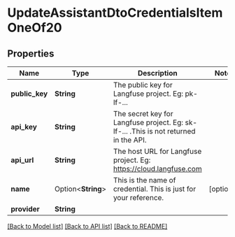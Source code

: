 # UpdateAssistantDtoCredentialsItemOneOf20

## Properties

Name | Type | Description | Notes
------------ | ------------- | ------------- | -------------
**public_key** | **String** | The public key for Langfuse project. Eg: pk-lf-... | 
**api_key** | **String** | The secret key for Langfuse project. Eg: sk-lf-... .This is not returned in the API. | 
**api_url** | **String** | The host URL for Langfuse project. Eg: https://cloud.langfuse.com | 
**name** | Option<**String**> | This is the name of credential. This is just for your reference. | [optional]
**provider** | **String** |  | 

[[Back to Model list]](../README.md#documentation-for-models) [[Back to API list]](../README.md#documentation-for-api-endpoints) [[Back to README]](../README.md)


